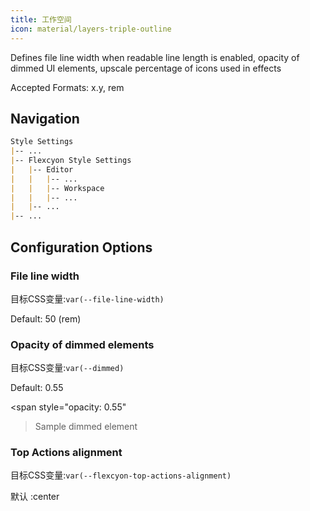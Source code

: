 ```yaml
---
title: 工作空间
icon: material/layers-triple-outline
---
```


Defines file line width when readable line length is enabled, opacity of dimmed
UI elements, upscale percentage of icons used in effects

Accepted Formats: x.y, rem

## Navigation

```md
Style Settings
|-- ...
|-- Flexcyon Style Settings
|   |-- Editor
|   |   |-- ...
|   |   |-- Workspace
|   |   |-- ...
|   |-- ...
|-- ...
```

## Configuration Options

### File line width

目标CSS变量:`var(--file-line-width)`

Default: 50 (rem)

### Opacity of dimmed elements

目标CSS变量:`var(--dimmed)`

Default: 0.55

<span style="opacity: 0.55"
>Sample dimmed element</span>

### Top Actions alignment

目标CSS变量:`var(--flexcyon-top-actions-alignment)`

默认 :center

